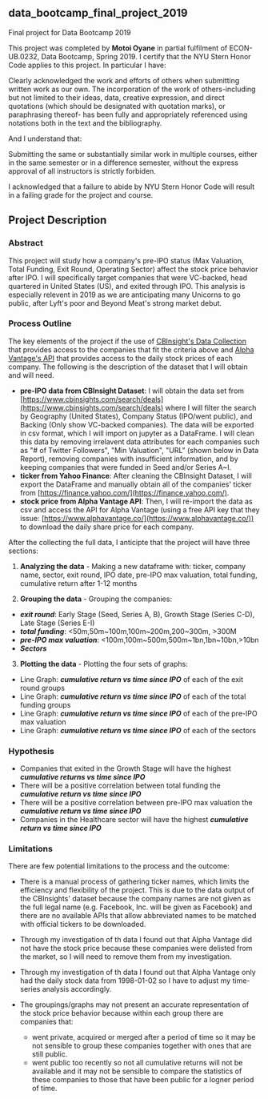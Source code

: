 ## data_bootcamp_final_project_2019
Final project for Data Bootcamp 2019

This project was completed by **Motoi Oyane** in partial fulfilment of ECON-UB.0232, Data Bootcamp, Spring 2019. I certify that the NYU Stern Honor Code applies to this project. In particular I have:

Clearly acknowledged the work and efforts of others when submitting written work as our own. The incorporation of the work of others-including but not limited to their ideas, data, creative expression, and direct quotations (which should be designated with quotation marks), or paraphrasing thereof- has been fully and appropriately referenced using notations both in the text and the bibliography.

And I understand that:

Submitting the same or substantially similar work in multiple courses, either in the same semester or in a difference semester, without the express approval of all instructors is strictly forbiden.

I acknowledged that a failure to abide by NYU Stern Honor Code will result in a failing grade for the project and course.

## Project Description

### Abstract

This project will study how a company's pre-IPO status (Max Valuation, Total Funding, Exit Round, Operating Sector) affect the stock price behavior after IPO. I will specifically target companies that were VC-backed, head quartered in United States (US), and exited through IPO. This analysis is especially relevent in 2019 as we are anticipating many Unicorns to go public, after Lyft's poor and Beyond Meat's strong market debut. 


### Process Outline

The key elements of the project if the use of [CBInsight's Data Collection](https://www.cbinsights.com/search/deals) that provides access to the companies that fit the criteria above and [Alpha Vantage's API](https://www.alphavantage.co/) that provides access to the daily stock prices of each company. The following is the description of the dataset that I will obtain and will need.

- **pre-IPO data from CBInsight Dataset**: I will obtain the data set from [https://www.cbinsights.com/search/deals](https://www.cbinsights.com/search/deals) where I will filter the search by Geography (United States), Company Status (IPO/went public), and Backing (Only show VC-backed companies). The data will be exported in csv format, which I will import on jupyter as a DataFrame. I will clean this data by removing irrelavent data attributes for each companies such as "# of Twitter Followers", "Min Valuation", "URL" (shown below in Data Report), removing companies with insufficient information, and by keeping companies that were funded in Seed and/or Series A~I. 
- **ticker from Yahoo Finance**: After cleaning the CBInsight Dataset, I will export the DataFrame and manually obtain all of the companies' ticker from [https://finance.yahoo.com/](https://finance.yahoo.com/).
- **stock price from Alpha Vantage API**: Then, I will re-import the data as csv and access the API for Alpha Vantage (using a free API key that they issue: [https://www.alphavantage.co/](https://www.alphavantage.co/)) to download the daily share price for each company. 

After the collecting the full data, I anticipte that the project will have three sections:

1. **Analyzing the data** - Making a new dataframe with: ticker, company name, sector, exit round, IPO date, pre-IPO max valuation, total funding, cumulative return after 1-12 months

2. **Grouping the data** - Grouping the companies:

 - ***exit round***: Early Stage (Seed, Series A, B), Growth Stage (Series C-D), Late Stage (Series E-I)
 - ***total funding***: <50m,50m~100m,100m~200m,200~300m, >300M
 - ***pre-IPO max valuation***: <100m,100m~500m,500m~1bn,1bn~10bn,>10bn
 - ***Sectors***
 
 
3. **Plotting the data** - Plotting the four sets of graphs:

 - Line Graph: ***cumulative return vs time since IPO*** of each of the exit round groups
 - Line Graph: ***cumulative return vs time since IPO*** of each of the total funding groups
 - Line Graph: ***cumulative return vs time since IPO*** of each of the pre-IPO max valuation
 - Line Graph: ***cumulative return vs time since IPO*** of each of the sectors
  
### Hypothesis 

- Companies that exited in the Growth Stage will have the highest ***cumulative returns vs time since IPO***
- There will be a positive correlation between total funding the ***cumulative return vs time since IPO***
- There will be a positive correlation between pre-IPO max valuation the ***cumulative return vs time since IPO***
- Companies in the Healthcare sector will have the highest ***cumulative return vs time since IPO***

### Limitations

There are few potential limitations to the process and the outcome:

- There is a manual process of gathering ticker names, which limits the efficiency and flexibility of the project. This is due to the data output of the CBInsights' dataset because the company names are not given as the full legal name (e.g. Facebook, Inc. will be given as Facebook) and there are no available APIs that allow abbreviated names to be matched with official tickers to be downloaded.

- Through my investigation of th data I found out that Alpha Vantage did not have the stock price because these companies were delisted from the market, so I will need to remove them from my investigation.

- Through my investigation of th data I found out that Alpha Vantage only had the daily stock data from 1998-01-02 so I have to adjust my time-series analysis accordingly.

- The groupings/graphs may not present an accurate representation of the stock price behavior because within each group there are companies that:
   - went private, acquired or merged after a period of time so it may be not sensible to group these companies together with ones that are still public.
   - went public too recently so not all cumulative returns will not be available and it may not be sensible to compare the statistics of these companies to those that have been public for a logner period of time.
